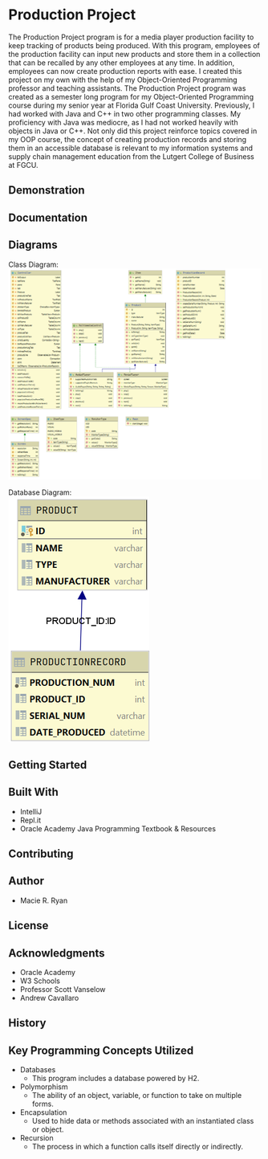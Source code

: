 # Production Project
The Production Project program is for a media player production facility to keep tracking of products being produced.  With this program, employees of the production facility can input new products and store them in a collection that can be recalled by any other employees at any time.  In addition, employees can now create production reports with ease.  I created this project on my own with the help of my Object-Oriented Programming professor and teaching assistants.  The Production Project program was created as a semester long program for my Object-Oriented Programming course during my senior year at Florida Gulf Coast University.  Previously, I had worked with Java and C++ in two other programming classes.  My proficiency with Java was mediocre, as I had not worked heavily with objects in Java or C++.  Not only did this project reinforce topics covered in my OOP course, the concept of creating production records and storing them in an accessible database is relevant to my information systems and supply chain management education from the Lutgert College of Business at FGCU.


## Demonstration


## Documentation


## Diagrams
Class Diagram: <br /> 
![Class Diagram](docs/classesDiagram.PNG)
 
 Database Diagram: <br />
 ![Database Diagram](docs/databaseDiagram.PNG)

## Getting Started


## Built With
* IntelliJ 
* Repl.it
* Oracle Academy Java Programming Textbook & Resources 

## Contributing


## Author
* Macie R. Ryan

## License


## Acknowledgments
* Oracle Academy
* W3 Schools
* Professor Scott Vanselow
* Andrew Cavallaro

## History


## Key Programming Concepts Utilized
* Databases
    * This program includes a database powered by H2.
* Polymorphism
    * The ability of an object, variable, or function to take on multiple forms.
* Encapsulation
    * Used to hide data or methods associated with an instantiated class or object.
* Recursion
    * The process in which a function calls itself directly or indirectly.